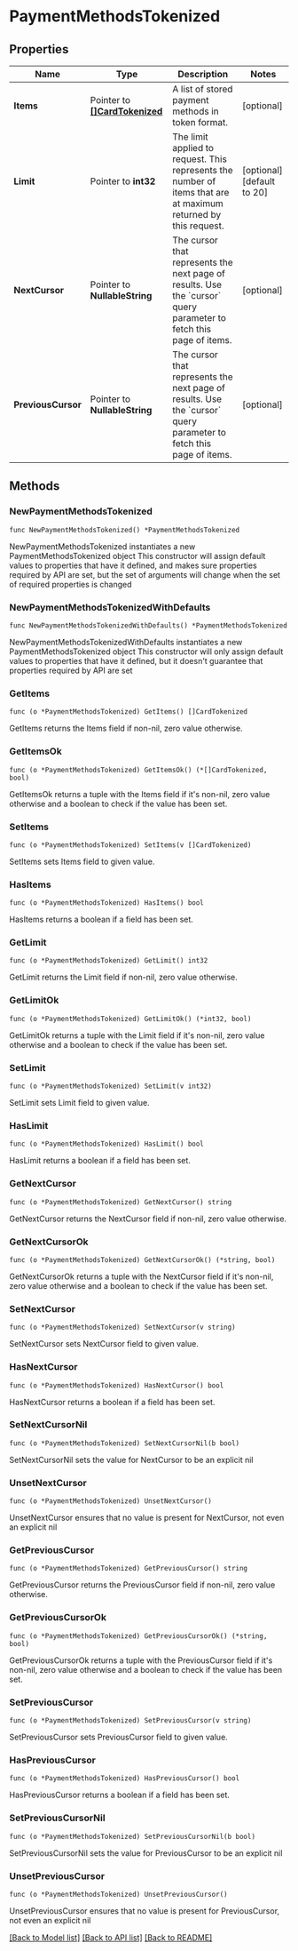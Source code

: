 # PaymentMethodsTokenized

## Properties

Name | Type | Description | Notes
------------ | ------------- | ------------- | -------------
**Items** | Pointer to [**[]CardTokenized**](CardTokenized.md) | A list of stored payment methods in token format. | [optional] 
**Limit** | Pointer to **int32** | The limit applied to request. This represents the number of items that are at maximum returned by this request. | [optional] [default to 20]
**NextCursor** | Pointer to **NullableString** | The cursor that represents the next page of results. Use the &#x60;cursor&#x60; query parameter to fetch this page of items. | [optional] 
**PreviousCursor** | Pointer to **NullableString** | The cursor that represents the next page of results. Use the &#x60;cursor&#x60; query parameter to fetch this page of items. | [optional] 

## Methods

### NewPaymentMethodsTokenized

`func NewPaymentMethodsTokenized() *PaymentMethodsTokenized`

NewPaymentMethodsTokenized instantiates a new PaymentMethodsTokenized object
This constructor will assign default values to properties that have it defined,
and makes sure properties required by API are set, but the set of arguments
will change when the set of required properties is changed

### NewPaymentMethodsTokenizedWithDefaults

`func NewPaymentMethodsTokenizedWithDefaults() *PaymentMethodsTokenized`

NewPaymentMethodsTokenizedWithDefaults instantiates a new PaymentMethodsTokenized object
This constructor will only assign default values to properties that have it defined,
but it doesn't guarantee that properties required by API are set

### GetItems

`func (o *PaymentMethodsTokenized) GetItems() []CardTokenized`

GetItems returns the Items field if non-nil, zero value otherwise.

### GetItemsOk

`func (o *PaymentMethodsTokenized) GetItemsOk() (*[]CardTokenized, bool)`

GetItemsOk returns a tuple with the Items field if it's non-nil, zero value otherwise
and a boolean to check if the value has been set.

### SetItems

`func (o *PaymentMethodsTokenized) SetItems(v []CardTokenized)`

SetItems sets Items field to given value.

### HasItems

`func (o *PaymentMethodsTokenized) HasItems() bool`

HasItems returns a boolean if a field has been set.

### GetLimit

`func (o *PaymentMethodsTokenized) GetLimit() int32`

GetLimit returns the Limit field if non-nil, zero value otherwise.

### GetLimitOk

`func (o *PaymentMethodsTokenized) GetLimitOk() (*int32, bool)`

GetLimitOk returns a tuple with the Limit field if it's non-nil, zero value otherwise
and a boolean to check if the value has been set.

### SetLimit

`func (o *PaymentMethodsTokenized) SetLimit(v int32)`

SetLimit sets Limit field to given value.

### HasLimit

`func (o *PaymentMethodsTokenized) HasLimit() bool`

HasLimit returns a boolean if a field has been set.

### GetNextCursor

`func (o *PaymentMethodsTokenized) GetNextCursor() string`

GetNextCursor returns the NextCursor field if non-nil, zero value otherwise.

### GetNextCursorOk

`func (o *PaymentMethodsTokenized) GetNextCursorOk() (*string, bool)`

GetNextCursorOk returns a tuple with the NextCursor field if it's non-nil, zero value otherwise
and a boolean to check if the value has been set.

### SetNextCursor

`func (o *PaymentMethodsTokenized) SetNextCursor(v string)`

SetNextCursor sets NextCursor field to given value.

### HasNextCursor

`func (o *PaymentMethodsTokenized) HasNextCursor() bool`

HasNextCursor returns a boolean if a field has been set.

### SetNextCursorNil

`func (o *PaymentMethodsTokenized) SetNextCursorNil(b bool)`

 SetNextCursorNil sets the value for NextCursor to be an explicit nil

### UnsetNextCursor
`func (o *PaymentMethodsTokenized) UnsetNextCursor()`

UnsetNextCursor ensures that no value is present for NextCursor, not even an explicit nil
### GetPreviousCursor

`func (o *PaymentMethodsTokenized) GetPreviousCursor() string`

GetPreviousCursor returns the PreviousCursor field if non-nil, zero value otherwise.

### GetPreviousCursorOk

`func (o *PaymentMethodsTokenized) GetPreviousCursorOk() (*string, bool)`

GetPreviousCursorOk returns a tuple with the PreviousCursor field if it's non-nil, zero value otherwise
and a boolean to check if the value has been set.

### SetPreviousCursor

`func (o *PaymentMethodsTokenized) SetPreviousCursor(v string)`

SetPreviousCursor sets PreviousCursor field to given value.

### HasPreviousCursor

`func (o *PaymentMethodsTokenized) HasPreviousCursor() bool`

HasPreviousCursor returns a boolean if a field has been set.

### SetPreviousCursorNil

`func (o *PaymentMethodsTokenized) SetPreviousCursorNil(b bool)`

 SetPreviousCursorNil sets the value for PreviousCursor to be an explicit nil

### UnsetPreviousCursor
`func (o *PaymentMethodsTokenized) UnsetPreviousCursor()`

UnsetPreviousCursor ensures that no value is present for PreviousCursor, not even an explicit nil

[[Back to Model list]](../README.md#documentation-for-models) [[Back to API list]](../README.md#documentation-for-api-endpoints) [[Back to README]](../README.md)


